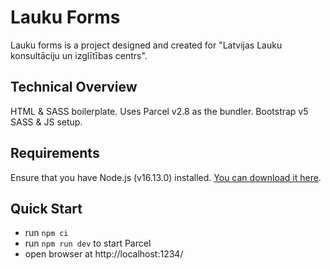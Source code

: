 # Lauku Forms
Lauku forms is a project designed and created for "Latvijas Lauku konsultāciju un izglītības centrs".

## Technical Overview
HTML & SASS boilerplate. Uses Parcel v2.8 as the bundler. Bootstrap v5 SASS & JS setup.

## Requirements
Ensure that you have Node.js (v16.13.0) installed. [You can download it here](https://nodejs.org/download/release/v16.13.0/).

## Quick Start
* run `npm ci`
* run `npm run dev` to start Parcel
* open browser at http://localhost:1234/
